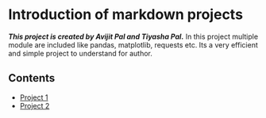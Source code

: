 
# Introduction of markdown projects
**_This project is created by Avijit Pal and Tiyasha Pal._**
In this project multiple module are included like pandas, matplotlib, requests etc. Its a very efficient and simple project to understand for author.
## Contents
- [Project 1](https://github.com/tiyashapal22/test/blob/main/project/assign_1.md)
- [Project 2](https://github.com/tiyashapal22/test/blob/main/project/assign_2.md)
